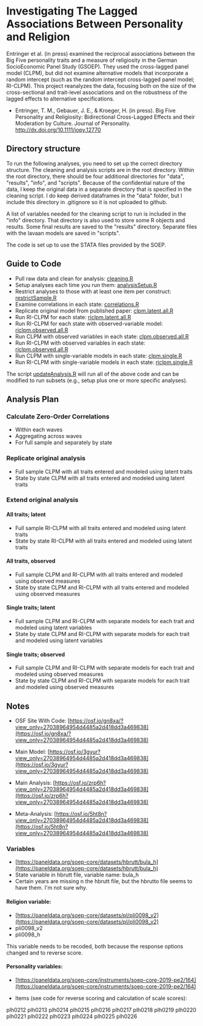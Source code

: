 # Investigating The Lagged Associations Between Personality and Religion

Entringer et al. (in press) examined the reciprocal associations between the Big Five personality traits and a measure of religiosity in the German SocioEconomic Panel Study (GSOEP). They used the cross-lagged panel model (CLPM), but did not examine alternative models that incorporate a random intercept (such as the random intercept cross-lagged panel model; RI-CLPM). This project reanalyzes the data, focusing both on the size of the cross-sectional and trait-level associations and on the robustness of the lagged effects to alternative specifications. 

- Entringer, T. M., Gebauer, J. E., & Kroeger, H. (in press). Big Five Personality and Religiosity: Bidirectional Cross-Lagged Effects and their Moderation by Culture. Journal of Personality. http://dx.doi.org/10.1111/jopy.12770

## Directory structure

To run the following analyses, you need to set up the correct directory structure. The cleaning and analysis scripts are in the root directory. Within the root directory, there should be four additional directories for "data", "results", "info", and "scripts". Because of the confidential nature of the data, I keep the original data in a separate directory that is specified in the cleaning script. I do keep derived dataframes in the "data" folder, but I include this directory in .gitignore so it is not uploaded to github. 

A list of variables needed for the cleaning script to run is included in the "info" directory. That directory is also used to store some R objects and results. Some final results are saved to the "results" directory. Separate files with the lavaan models are saved in "scripts".

The code is set up to use the STATA files provided by the SOEP. 

## Guide to Code

- Pull raw data and clean for analysis: [cleaning.R](cleaning.R)
- Setup analyses each time you run them: [analysisSetup.R](analysisSetup.R)
- Restrict analyses to those with at least one item per construct: [restrictSample.R](restrictSample.R)
- Examine correlations in each state: [correlations.R](correlations.R)
- Replicate original model from published paper: [clpm.latent.all.R](clpm.latent.all.R)
- Run RI-CLPM for each state: [riclpm.latent.all.R](riclpm.latent.all.R)
- Run RI-CLPM for each state with observed-variable model: [riclpm.observed.all.R](riclpm.observed.all.R)
- Run CLPM with observed variables in each state: [clpm.observed.all.R](clpm.observed.all.R)
- Run RI-CLPM with observed variables in each state: [riclpm.observed.all.R](riclpm.observed.all.R)
- Run CLPM with single-variable models in each state: [clpm.single.R](clpm.single.R)
- Run RI-CLPM with single-variable models in each state: [riclpm.single.R](riclpm.single.R)

The script [updateAnalysis.R](updateAnalysis.R) will run all of the above code and can be modified to run subsets (e.g., setup plus one or more specific analyses).

## Analysis Plan

### Calculate Zero-Order Correlations

- Within each waves
- Aggregating across waves
- For full sample and separately by state

### Replicate original analysis

- Full sample CLPM with all traits entered and modeled using latent traits
- State by state CLPM with all traits entered and modeled using latent traits

### Extend original analysis

#### All traits; latent

- Full sample RI-CLPM with all traits entered and modeled using latent traits
- State by state RI-CLPM with all traits entered and modeled using latent traits

#### All traits, observed

- Full sample CLPM and RI-CLPM with all traits entered and modeled using observed measures
- State by state CLPM and RI-CLPM with all traits entered and modeled using observed measures

#### Single traits; latent

- Full sample CLPM and RI-CLPM with separate models for each trait and modeled using latent variables
- State by state CLPM and RI-CLPM with separate models for each trait and modeled using latent variables

#### Single traits; observed

- Full sample CLPM and RI-CLPM with separate models for each trait and modeled using observed measures
- State by state CLPM and RI-CLPM with separate models for each trait and modeled using observed measures


## Notes

- OSF Site With Code: 
[https://osf.io/gn8xa/?view_only=27038964954d4485a2d418dd3a469838](https://osf.io/gn8xa/?view_only=27038964954d4485a2d418dd3a469838)

- Main Model:
[https://osf.io/3gyur?view_only=27038964954d4485a2d418dd3a469838](https://osf.io/3gyur?view_only=27038964954d4485a2d418dd3a469838)

- Main Analysis:
[https://osf.io/zrp6h?view_only=27038964954d4485a2d418dd3a469838](https://osf.io/zrp6h?view_only=27038964954d4485a2d418dd3a469838)

- Meta-Analysis: 
[https://osf.io/5ht8n?view_only=27038964954d4485a2d418dd3a469838](https://osf.io/5ht8n?view_only=27038964954d4485a2d418dd3a469838)

### Variables

- [https://paneldata.org/soep-core/datasets/hbrutt/bula_h](https://paneldata.org/soep-core/datasets/hbrutt/bula_h)
- State variable in hbrutt file, variable name: bula_h
- Certain years are missing n the hbrutt file, but the hbrutto file seems to have them. I'm not sure why.

#### Religion variable: 
- [https://paneldata.org/soep-core/datasets/pl/pli0098_v2](https://paneldata.org/soep-core/datasets/pl/pli0098_v2)
- pli0098_v2
- pli0098_h

This variable needs to be recoded, both because the response options changed and to reverse score.

#### Personality variables: 
- [https://paneldata.org/soep-core/instruments/soep-core-2019-pe2/164](https://paneldata.org/soep-core/instruments/soep-core-2019-pe2/164)

- Items (see code for reverse scoring and calculation of scale scores):

plh0212
plh0213
plh0214
plh0215
plh0216
plh0217
plh0218
plh0219
plh0220
plh0221
plh0222
plh0223
plh0224
plh0225
plh0226


